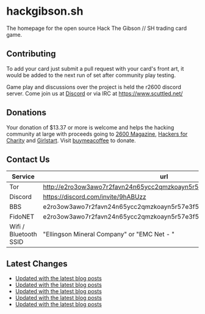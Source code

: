 # hackgibson.sh
The homepage for the open source Hack The Gibson // SH trading card game.


## Contributing

To add your card just submit a pull request with your card's front art, it would be added to the next run of set after community play testing.

Game play and discussions over the project is held the r2600 discord server. Come join us at [Discord](https://discord.com/invite/9hABUzz) or via IRC at https://www.scuttled.net/


## Donations

Your donation of $13.37 or more is welcome and helps the hacking community at large with proceeds going to [2600 Magazine](https://2600.com/), [Hackers for Charity](https://hackersforcharity.org) and [Girlstart](https://girlstart.org).  Visit [buymeacoffee](https://www.buymeacoffee.com/hackgibson.sh) to donate.


## Contact Us

Service | url
-|-
Tor | http://e2ro3ow3awo7r2favn24n65ycc2qmzkoayn5r57e3f56nvjwdcgg32ad.onion
Discord | https://discord.com/invite/9hABUzz
BBS | e2ro3ow3awo7r2favn24n65ycc2qmzkoayn5r57e3f56nvjwdcgg32ad.onion:23
FidoNET | e2ro3ow3awo7r2favn24n65ycc2qmzkoayn5r57e3f56nvjwdcgg32ad.onion:24554
Wifi / Bluetooth SSID | "Ellingson Mineral Company" or "EMC Net - <fidonet address>"

## Latest Changes
<!-- BLOG-POST-LIST:START -->
- [Updated with the latest blog posts](https://github.com/DFW2600/hackgibson.sh/commit/1cd7ed012c903d4d3fb25f61723eff12f69877d4)
- [Updated with the latest blog posts](https://github.com/DFW2600/hackgibson.sh/commit/95b1e85d232b773fcffa27c7a22eab518de34404)
- [Updated with the latest blog posts](https://github.com/DFW2600/hackgibson.sh/commit/59da5d5d3677c4e018f9baa52441b65ebdaba371)
- [Updated with the latest blog posts](https://github.com/DFW2600/hackgibson.sh/commit/0e99b737ddd51a326f7376f09181da5d0868d18a)
- [Updated with the latest blog posts](https://github.com/DFW2600/hackgibson.sh/commit/e7c515ee6133323621f06d29bfe3de2dd7c16f1b)
<!-- BLOG-POST-LIST:END -->
